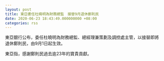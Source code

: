 ```yaml
---
layout: post
title: 東亞委任杜曉明為財務總監　接替9月退休鄭則民
date: 2020-06-23 18:43:49.000000000 +08:00
categories: rss
---
```


東亞銀行公布，委任杜曉明為財務總監、總經理兼策劃及調控處主管，以接替即將退休鄭則民，由9月1日起生效。

東亞指，感謝鄭則民過去逾23年的寶貴貢獻。

